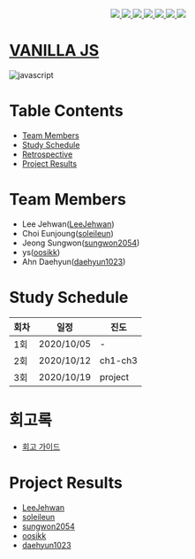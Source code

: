 <p align="center"> 
    <a href="https://circleci.com/gh/Alpha-ka-JS/Vanilla-JS/tree/main">
        <img src="https://circleci.com/gh/Alpha-ka-JS/Vanilla-JS/tree/main.svg?style=svg">
    </a>
    <a href="https://github.com/Alpha-ka-JS/Vanilla-JS/graphs/contributors" alt="Contributors">
        <img src="https://img.shields.io/github/contributors/Alpha-ka-js/Vanilla-JS?&color=brightgreen" />
    </a>
    <a href="#" alt="Languages">
        <img src="https://img.shields.io/github/languages/count/Alpha-ka-JS/Vanilla-JS?&color=brightgreen" />
    </a>
    <a href="#" alt="TopLanguages">
        <img src="https://img.shields.io/github/languages/top/Alpha-ka-JS/Vanilla-JS?&color=brightgreen" />
    </a>
    <a href="#">
        <img src="https://img.shields.io/github/repo-size/Alpha-ka-JS/Vanilla-JS" />
    </a>
    <a href="https://github.com/Alpha-ka-JS/Vanilla-JS/pulse">
        <img src="https://img.shields.io/github/commit-activity/m/Alpha-ka-JS/Vanilla-JS">
    </a>
    <a href="#">
        <img src="https://img.shields.io/github/last-commit/Alpha-ka-JS/Vanilla-JS">
    </a>
</p>

# [VANILLA JS](https://alpha-ka-js.github.io/Vanilla-JS/)

![javascript](https://upload.wikimedia.org/wikipedia/commons/thumb/9/99/Unofficial_JavaScript_logo_2.svg/280px-Unofficial_JavaScript_logo_2.svg.png)

# Table Contents

* [Team Members](#team-members)
* [Study Schedule](#study-schedule)
* [Retrospective](#retrospective)
* [Project Results](#project-result) 

# <a name="team-members"></a>Team Members

* Lee Jehwan([LeeJehwan](https://github.com/LeeJehwan))
* Choi Eunjoung([soleileun](https://github.com/soleileun))
* Jeong Sungwon([sungwon2054](https://github.com/sungwon2054))
* ys([oosikk](https://github.com/oosikk))
* Ahn Daehyun([daehyun1023](https://github.com/daehyun1023))

# <a name="study-schedule"></a>Study Schedule

회차 | 일정 | 진도
------|------|-----
1회|2020/10/05|-
2회|2020/10/12|ch1-ch3
3회|2020/10/19|project

# <a name="retrospective"></a>회고록

* [회고 가이드](https://alpha-ka-js.github.io/Vanilla-JS/Retrospective/)

# <a name="project-result"></a>Project Results

* [LeeJehwan](https://alpha-ka-js.github.io/Vanilla-JS/LeeJehwan/chrome/clone-project/)
* [soleileun](https://alpha-ka-js.github.io/Vanilla-JS/ChoiEunjoung/chrome/clone-project/)
* [sungwon2054](https://alpha-ka-js.github.io/Vanilla-JS/JeongSungwon/chrome/clone-project/)
* [oosikk](https://alpha-ka-js.github.io/Vanilla-JS/ys/chrome/clone-project/)
* [daehyun1023](https://alpha-ka-js.github.io/Vanilla-JS/AhnDaehyun/chrome/clone-project/)
